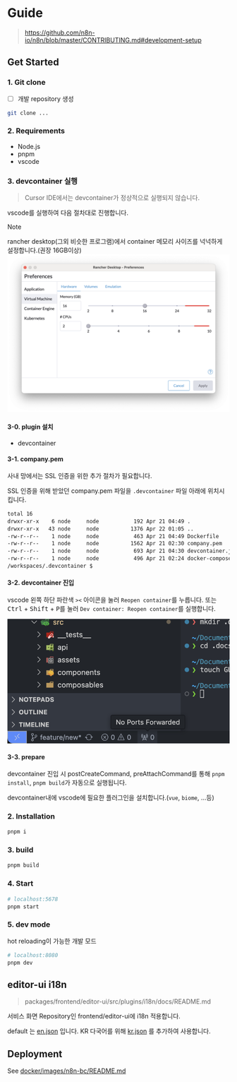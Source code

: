 # Guide

> https://github.com/n8n-io/n8n/blob/master/CONTRIBUTING.md#development-setup

## Get Started

### 1. Git clone

- [ ] 개발 repository 생성

```bash
git clone ...
```

### 2. Requirements

- Node.js
- pnpm
- vscode

### 3. devcontainer 실행

> Cursor IDE에서는 devcontainer가 정상적으로 실행되지 않습니다.

vscode를 실행하여 다음 절차대로 진행합니다.

> [!Note]
> rancher desktop(그외 비슷한 프로그램)에서 container 메모리 사이즈를 넉넉하게 설정합니다.(권장 16GB이상)
> ![rancher desktop 메모리 설정](./rancher-desktop-memory.png)

#### 3-0. plugin 설치

- devcontainer

#### 3-1. company.pem

사내 망에서는 SSL 인증을 위한 추가 절차가 필요합니다.

SSL 인증을 위해 받았던 company.pem 파일을 `.devcontainer` 파일 아래에 위치시킵니다.

```bash
total 16
drwxr-xr-x    6 node     node           192 Apr 21 04:49 .
drwxr-xr-x   43 node     node          1376 Apr 22 01:05 ..
-rw-r--r--    1 node     node           463 Apr 21 04:49 Dockerfile
-rw-r--r--    1 node     node          1562 Apr 21 02:30 company.pem
-rw-r--r--    1 node     node           693 Apr 21 04:30 devcontainer.json
-rw-r--r--    1 node     node           496 Apr 21 02:24 docker-compose.yml
/workspaces/.devcontainer $
```

#### 3-2. devcontainer 진입

vscode 왼쪽 하단 파란색 `><` 아이콘을 눌러 `Reopen container`를 누릅니다.
또는 <kbd>Ctrl</kbd> + <kbd>Shift</kbd> + <kbd>P</kbd>를 눌러 `Dev container: Reopen container`를 실행합니다.

![vscode devcontainer 위치](./vscode-devcontainer.png)

#### 3-3. prepare

devcontainer 진입 시 postCreateCommand, preAttachCommand를 통해 `pnpm install`, `pnpm build`가 자동으로 실행됩니다.

devcontainer내에 vscode에 필요한 플러그인을 설치합니다.(`vue`, `biome`, ...등)

### 2. Installation

```bash
pnpm i
```

### 3. build

```bash
pnpm build
```

### 4. Start

```bash
# localhost:5678
pnpm start
```

### 5. dev mode

hot reloading이 가능한 개발 모드

```bash
# localhost:8080
pnpm dev
```

## editor-ui i18n

> packages/frontend/editor-ui/src/plugins/i18n/docs/README.md

서비스 화면 Repository인 frontend/editor-ui에 i18n 적용합니다.

default 는 [en.json](../packages/frontend/editor-ui/src/plugins/i18n/locales/en.json) 입니다.
KR 다국어를 위해 [kr.json](../packages/frontend/editor-ui/src/plugins/i18n/locales/kr.json) 를 추가하여 사용합니다.


## Deployment

See [docker/images/n8n-bc/README.md](../docker/images/n8n-bc/README.md)

